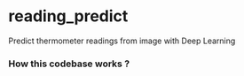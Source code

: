 # reading_predict
Predict thermometer readings from image with Deep Learning

### How this codebase works ?

